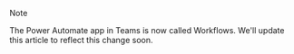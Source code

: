 > [!NOTE]
> The Power Automate app in Teams is now called Workflows. We'll update this article to reflect this change soon.
